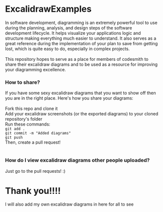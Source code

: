 # ExcalidrawExamples
In software development, diagramming is an extremely powerful tool to use during the planning, analysis, and design steps of the software development lifecycle. It helps visualize your applications logic and structure making everything much easier to understand. It also serves as a great reference during the implementation of your plan to save from getting lost, which is quite easy to do, especially in complex projects.
<br><br>
This repository hopes to serve as a place for members of codesmith to share their excalidraw diagrams and to be used as a resource for improving your diagramming excellence.

### How to share?
If you have some sexy excalidraw diagrams that you want to show off then you are in the right place.
Here's how you share your diagrams:
<br><br>
Fork this repo and clone it
<br>
Add your excalidraw screenshots (or the exported diagrams) to your cloned repository's folder
<br>
Run these commands:
<br>
`git add .`<br>`git commit -m "Added diagrams"`<br>`git push`
<br>
Then, create a pull request!
<br><br>
### How do I view excalidraw diagrams other people uploaded?
Just go to the pull requests! :)

# Thank you!!!!
I will also add my own excalidraw diagrams in here for all to see
